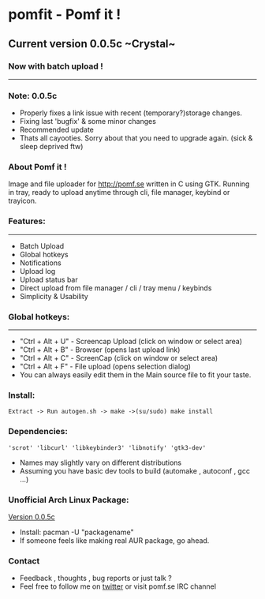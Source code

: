 # **pomfit - Pomf it !**
## Current version 0.0.5c ~Crystal~
### Now with batch upload !
------------------------
### Note: 0.0.5c
* Properly fixes a link issue with recent (temporary?)storage changes.
* Fixing last 'bugfix' & some minor changes
* Recommended update
* Thats all cayooties. Sorry about that you need to upgrade again. (sick & sleep deprived ftw)

### About Pomf it !
Image and file uploader for http://pomf.se written in C using GTK.
Running in tray, ready to upload anytime through cli, file manager, keybind or trayicon.

### Features:
------------
* Batch Upload
* Global hotkeys
* Notifications
* Upload log
* Upload status bar
* Direct upload from file manager / cli / tray menu / keybinds
* Simplicity & Usability

### Global hotkeys:	
----------------
* "Ctrl + Alt + U" - Screencap Upload (click on window or select area)
* "Ctrl + Alt + B" - Browser (opens last upload link)
* "Ctrl + Alt + C" - ScreenCap (click on window or select area)
* "Ctrl + Alt + F" - File upload (opens selection dialog)
* You can always easily edit them in the Main source file to fit your taste.

### Install:
	Extract -> Run autogen.sh -> make ->(su/sudo) make install

### Dependencies:
	'scrot' 'libcurl' 'libkeybinder3' 'libnotify' 'gtk3-dev'
* Names may slightly vary on different distributions
* Assuming you have basic dev tools to build (automake , autoconf , gcc ...)

### Unofficial Arch Linux Package:
[Version 0.0.5c](http://a.pomf.se/pusypv.tar.xz)
* Install: pacman -U "packagename"
* If someone feels like making real AUR package, go ahead.

### Contact
* Feedback , thoughts , bug reports or just talk ?
* Feel free to follow me on [twitter](https://twitter.com/Senketsu_Dev) or visit pomf.se IRC channel
